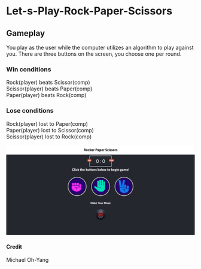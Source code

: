 # Let-s-Play-Rock-Paper-Scissors

## Gameplay 
You play as the user while the computer utilizes an algorithm to play against you. There are three buttons on the screen, you choose one per round. 

### Win conditions
Rock(player) beats Scissor(comp)  
Scissor(player) beats Paper(comp)  
Paper(player) beats Rock(comp)  

### Lose conditions
Rock(player) lost to Paper(comp)  
Paper(player) lost to Scissor(comp)  
Scissor(player) lost to Rock(comp)  

![alt text](https://github.com/michaelohyang/Let-s-Play-Rock-Paper-Scissors/blob/master/webscreenshot.png?raw=true)

#### Credit
Michael Oh-Yang
